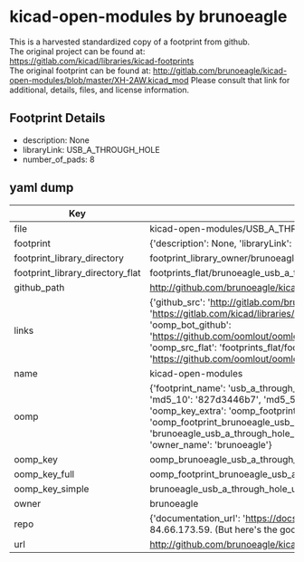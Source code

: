 # kicad-open-modules by brunoeagle  
This is a harvested standardized copy of a footprint from github.  
The original project can be found at:  
https://gitlab.com/kicad/libraries/kicad-footprints  
The original footprint can be found at:
http://gitlab.com/brunoeagle/kicad-open-modules/blob/master/XH-2AW.kicad_mod
Please consult that link for additional, details, files, and license information.  
## Footprint Details
* description: None  
* libraryLink: USB_A_THROUGH_HOLE  
* number_of_pads: 8  
## yaml dump  
| Key | Value |  
| --- | --- |  
| file | kicad-open-modules/USB_A_THROUGH_HOLE.kicad_mod |  
| footprint | {'description': None, 'libraryLink': 'USB_A_THROUGH_HOLE', 'number_of_pads': 8} |  
| footprint_library_directory | footprint_library_owner/brunoeagle_kicad-open-modules |  
| footprint_library_directory_flat | footprints_flat/brunoeagle_usb_a_through_hole_usb_a_through_hole/working |  
| github_path | http://github.com/brunoeagle/kicad-open-modules/blob/master/USB_A_THROUGH_HOLE.kicad_mod |  
| links | {'github_src': 'http://gitlab.com/brunoeagle/kicad-open-modules/blob/master/XH-2AW.kicad_mod', 'github_src_repo': 'https://gitlab.com/kicad/libraries/kicad-footprints', 'oomp_bot': 'footprints/brunoeagle_usb_a_through_hole_usb_a_through_hole/working', 'oomp_bot_github': 'https://github.com/oomlout/oomlout_oomp_footprint_bot/tree/main/footprints/brunoeagle_usb_a_through_hole_usb_a_through_hole/working', 'oomp_src_flat': 'footprints_flat/footprints_flat/brunoeagle_usb_a_through_hole_usb_a_through_hole/working', 'oomp_src_flat_github': 'https://github.com/oomlout/oomlout_oomp_footprint_src/tree/main/footprints_flat/brunoeagle_usb_a_through_hole_usb_a_through_hole/working'} |  
| name | kicad-open-modules |  
| oomp | {'footprint_name': 'usb_a_through_hole', 'library_name': 'usb_a_through_hole_kicad_mod', 'md5': '827d3446b797d47bc492c01a82de55f1', 'md5_10': '827d3446b7', 'md5_5': '827d3', 'md5_6': '827d34', 'oomp_key': 'oomp_brunoeagle_usb_a_through_hole_usb_a_through_hole', 'oomp_key_extra': 'oomp_footprint_brunoeagle_usb_a_through_hole_usb_a_through_hole', 'oomp_key_full': 'oomp_footprint_brunoeagle_usb_a_through_hole_usb_a_through_hole_827d34', 'oomp_key_simple': 'brunoeagle_usb_a_through_hole_usb_a_through_hole', 'original_filename': 'kicad-open-modules/USB_A_THROUGH_HOLE.kicad_mod', 'owner_name': 'brunoeagle'} |  
| oomp_key | oomp_brunoeagle_usb_a_through_hole_usb_a_through_hole |  
| oomp_key_full | oomp_footprint_brunoeagle_usb_a_through_hole_usb_a_through_hole |  
| oomp_key_simple | brunoeagle_usb_a_through_hole_usb_a_through_hole |  
| owner | brunoeagle |  
| repo | {'documentation_url': 'https://docs.github.com/rest/overview/resources-in-the-rest-api#rate-limiting', 'message': "API rate limit exceeded for 84.66.173.59. (But here's the good news: Authenticated requests get a higher rate limit. Check out the documentation for more details.)"} |  
| url | http://github.com/brunoeagle/kicad-open-modules |  

